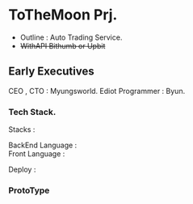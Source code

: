 # ToTheMoon Prj.
 - Outline : Auto Trading Service.
 - ~~WithAPI Bithumb or Upbit~~

## Early Executives

CEO , CTO : Myungsworld. 
Ediot Programmer : Byun. 

### Tech Stack.

Stacks :  

BackEnd Language :   
Front Language :  

Deploy :  

### ProtoType


